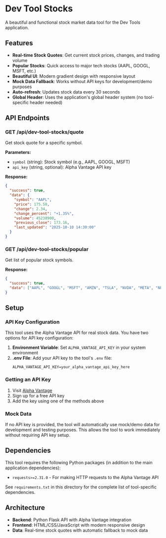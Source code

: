 # Dev Tool Stocks

A beautiful and functional stock market data tool for the Dev Tools application.

## Features

- **Real-time Stock Quotes**: Get current stock prices, changes, and trading volume
- **Popular Stocks**: Quick access to major tech stocks (AAPL, GOOGL, MSFT, etc.)
- **Beautiful UI**: Modern gradient design with responsive layout
- **Mock Data Fallback**: Works without API keys for development/demo purposes
- **Auto-refresh**: Updates stock data every 30 seconds
- **Global Header**: Uses the application's global header system (no tool-specific header needed)

## API Endpoints

### GET /api/dev-tool-stocks/quote
Get stock quote for a specific symbol.

**Parameters:**
- `symbol` (string): Stock symbol (e.g., AAPL, GOOGL, MSFT)
- `api_key` (string, optional): Alpha Vantage API key

**Response:**
```json
{
  "success": true,
  "data": {
    "symbol": "AAPL",
    "price": 175.50,
    "change": 2.34,
    "change_percent": "+1.35%",
    "volume": 45238900,
    "previous_close": 173.16,
    "last_updated": "2025-10-10 14:30:00"
  }
}
```

### GET /api/dev-tool-stocks/popular
Get list of popular stock symbols.

**Response:**
```json
{
  "success": true,
  "data": ["AAPL", "GOOGL", "MSFT", "AMZN", "TSLA", "NVDA", "META", "NFLX"]
}
```

## Setup

### API Key Configuration

This tool uses the Alpha Vantage API for real stock data. You have two options for API key configuration:

1. **Environment Variable**: Set `ALPHA_VANTAGE_API_KEY` in your system environment
2. **.env File**: Add your API key to the tool's `.env` file:
   ```
   ALPHA_VANTAGE_API_KEY=your_alpha_vantage_api_key_here
   ```

### Getting an API Key

1. Visit [Alpha Vantage](https://www.alphavantage.co/support/#api-key)
2. Sign up for a free API key
3. Add the key using one of the methods above

### Mock Data

If no API key is provided, the tool will automatically use mock/demo data for development and testing purposes. This allows the tool to work immediately without requiring API key setup.

## Dependencies

This tool requires the following Python packages (in addition to the main application dependencies):

- `requests>=2.31.0` - For making HTTP requests to the Alpha Vantage API

See `requirements.txt` in this directory for the complete list of tool-specific dependencies.

## Architecture

- **Backend**: Python Flask API with Alpha Vantage integration
- **Frontend**: HTML/CSS/JavaScript with modern responsive design
- **Data**: Real-time stock quotes with automatic fallback to mock data